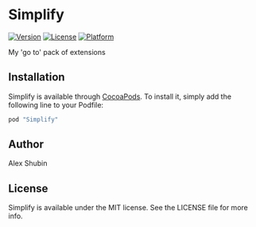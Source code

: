 # Simplify

[![Version](https://img.shields.io/cocoapods/v/Simplify.svg?style=flat)](http://cocoapods.org/pods/Simplify)
[![License](https://img.shields.io/cocoapods/l/Simplify.svg?style=flat)](http://cocoapods.org/pods/Simplify)
[![Platform](https://img.shields.io/cocoapods/p/Simplify.svg?style=flat)](http://cocoapods.org/pods/Simplify)

My 'go to' pack of extensions 

## Installation

Simplify is available through [CocoaPods](http://cocoapods.org). To install
it, simply add the following line to your Podfile:

```ruby
pod "Simplify"
```

## Author

Alex Shubin

## License

Simplify is available under the MIT license. See the LICENSE file for more info.
